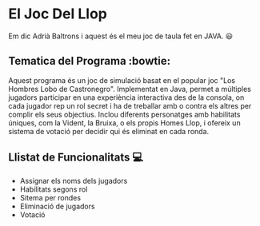 # El Joc Del Llop

Em dic Adrià Baltrons i aquest és el meu joc de taula fet en JAVA. :smiley:

## Tematica del Programa :bowtie:

Aquest programa és un joc de simulació basat en el popular joc "Los Hombres Lobo de Castronegro". Implementat en Java, permet a múltiples jugadors participar en una experiència interactiva des de la consola, on cada jugador rep un rol secret i ha de treballar amb o contra els altres per complir els seus objectius. Inclou diferents personatges amb habilitats úniques, com la Vident, la Bruixa, o els propis Homes Llop, i ofereix un sistema de votació per decidir qui és eliminat en cada ronda.

## Llistat de Funcionalitats :computer:

* Assignar els noms dels jugadors
* Habilitats segons rol
* Sitema per rondes
* Eliminació de jugadors
* Votació

## 
